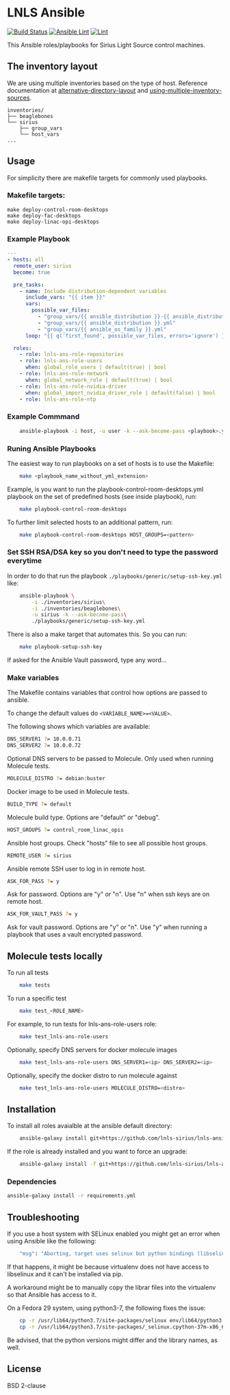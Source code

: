 LNLS Ansible
=======================

[![Build Status](https://travis-ci.org/lnls-sirius/lnls-ansible.svg)](https://travis-ci.org/lnls-sirius/lnls-ansible)
[![Ansible Lint](https://github.com/lnls-sirius/lnls-ansible/workflows/Ansible%20Lint/badge.svg)](https://github.com/lnls-sirius/lnls-ansible/actions?query=workflow%3A%22Ansible+Lint%22)
[![Lint](https://github.com/lnls-sirius/lnls-ansible/actions/workflows/general-lint.yml/badge.svg)](https://github.com/lnls-sirius/lnls-ansible/actions/workflows/general-lint.yml)

This Ansible roles/playbooks for Sirius Light Source control machines.

The inventory layout
--------------------

We are using multiple inventories based on the type of host. Reference documentation at [alternative-directory-layout](https://docs.ansible.com/ansible/2.8/user_guide/playbooks_best_practices.html#alternative-directory-layout) and
[using-multiple-inventory-sources](https://docs.ansible.com/ansible/latest/user_guide/intro_inventory.html#using-multiple-inventory-sources).

```
inventories/
├── beaglebones
└── sirius
    ├── group_vars
    └── host_vars
...
```

Usage
-----
For simplicity there are makefile targets for commonly used playbooks.

### Makefile targets:

```
make deploy-control-room-desktops
make deploy-fac-desktops
make deploy-linac-opi-desktops
```


### Example Playbook

```yaml
---
- hosts: all
  remote_user: sirius
  become: true

  pre_tasks:
    - name: Include distribution-dependent variables
      include_vars: "{{ item }}"
      vars:
        possible_var_files:
          - "group_vars/{{ ansible_distribution }}-{{ ansible_distribution_release }}.yml"
          - "group_vars/{{ ansible_distribution }}.yml"
          - "group_vars/{{ ansible_os_family }}.yml"
      loop: "{{ q('first_found', possible_var_files, errors='ignore') }}"

  roles:
    - role: lnls-ans-role-repositories
    - role: lnls-ans-role-users
      when: global_role_users | default(true) | bool
    - role: lnls-ans-role-network
      when: global_network_role | default(true) | bool
    - role: lnls-ans-role-nvidia-driver
      when: global_import_nvidia_driver_role | default(false) | bool
    - role: lnls-ans-role-ntp
```

### Example Commmand

```bash
    ansible-playbook -i host, -u user -k --ask-become-pass <playbook>.yml
```
### Runing Ansible Playbooks

The easiest way to run playbooks on a set of hosts is to use the Makefile:

```bash
    make <playbook_name_without_yml_extension>
```

Example, is you want to run the playbook-control-room-desktops.yml playbook
on the set of predefined hosts (see inside playbook), run:

```bash
    make playbook-control-room-desktops
```

To further limit selected hosts to an additional pattern, run:

```bash
    make playbook-control-room-desktops HOST_GROUPS=<pattern>
```

### Set SSH RSA/DSA key so you don't need to type the password everytime

In order to do that run the playbook `./playbooks/generic/setup-ssh-key.yml` like:

```bash
    ansible-playbook \
        -i ./inventories/sirius\
        -i ./inventories/beaglebones\
        -u sirius -k --ask-become-pass\
        ./playbooks/generic/setup-ssh-key.yml
```

There is also a make target that automates this. So you can run:

```bash
    make playbook-setup-ssh-key
```

If asked for the Ansible Vault password, type any word...

### Make variables

The Makefile contains variables that control how options are passed to ansible.

To change the default values do `<VARIABLE_NAME>=<VALUE>`.

The following shows which variables are available:

```bash
DNS_SERVER1 ?= 10.0.0.71
DNS_SERVER2 ?= 10.0.0.72
```

Optional DNS servers to be passed to Molecule. Only used
when running Molecule tests.

```bash
MOLECULE_DISTRO ?= debian:buster
```

Docker image to be used in Molecule tests.

```bash
BUILD_TYPE ?= default
```

Molecule build type. Options are "default" or "debug".

```bash
HOST_GROUPS ?= control_room_linac_opis
```

Ansible host groups. Check "hosts" file to see all possible
host groups.


```bash
REMOTE_USER ?= sirius
```

Ansible remote SSH user to log in in remote host.


```bash
ASK_FOR_PASS ?= y

```

Ask for password. Options are "y" or "n". Use "n" when
ssh keys are on remote host.

```bash
ASK_FOR_VAULT_PASS ?= y
```

Ask for vault password. Options are "y" or "n". Use "y" when
running a playbook that uses a vault encrypted password.

Molecule tests locally
-----------------------------

To run all tests

```bash
    make tests
```

To run a specific test

```bash
    make test_<ROLE_NAME>
```

For example, to run tests for lnls-ans-role-users role:

```bash
    make test_lnls-ans-role-users
```

Optionally, specify DNS servers for docker molecule images

```bash
    make test_lnls-ans-role-users DNS_SERVER1=<ip> DNS_SERVER2=<ip>
```

Optionally, specify the docker distro to run molecule against

```bash
    make test_lnls-ans-role-users MOLECULE_DISTRO=<distro>
```

Installation
------------

To install all roles avaialble at the ansible default directory:

```bash
    ansible-galaxy install git+https://github.com/lnls-sirius/lnls-ansible,master
```

If the role is already installed and you want to force an upgrade:


```bash
    ansible-galaxy install -f git+https://github.com/lnls-sirius/lnls-ansible,master
```
### Dependencies
```bash
ansible-galaxy install -r requirements.yml
```

Troubleshooting
---------------

If you use a host system with SELinux enabled you might get an error when using
Ansible like the following:

```bash
    "msg": "Aborting, target uses selinux but python bindings (libselinux-python) aren't installed!"
```

If that happens, it might be because virtualenv does not have access to libselinux
and it can't be installed via pip.

A workaround might be to manually copy the librar files into the virtualenv
so that Ansible has access to it.

On a Fedora 29 system, using python3-7, the following fixes the issue:

```bash
    cp -r /usr/lib64/python3.7/site-packages/selinux env/lib64/python3.7/site-packages/
    cp -r /usr/lib64/python3.7/site-packages/_selinux.cpython-37m-x86_64-linux-gnu.so env/lib64/python3.7/site-packages/
```

Be advised, that the python versions might differ and the library names, as well.

License
-------

BSD 2-clause
